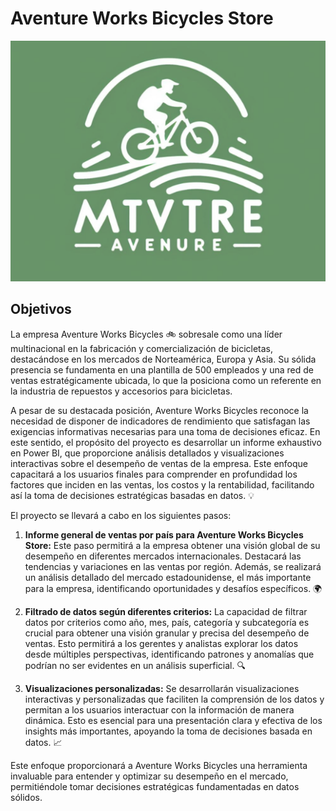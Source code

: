 # Aventure Works Bicycles Store

<p align="center">
  <img src="https://raw.githubusercontent.com/Santiago1989T/Aventure-Works-Bicycles-Store/main/image.png" alt="Aventure Works Bicycles Store 🚲">
</p>

## Objetivos 

La empresa Aventure Works Bicycles 🚲 sobresale como una líder multinacional en la fabricación y comercialización de bicicletas, destacándose en los mercados de Norteamérica, Europa y Asia. Su sólida presencia se fundamenta en una plantilla de 500 empleados y una red de ventas estratégicamente ubicada, lo que la posiciona como un referente en la industria de repuestos y accesorios para bicicletas.

A pesar de su destacada posición, Aventure Works Bicycles reconoce la necesidad de disponer de indicadores de rendimiento que satisfagan las exigencias informativas necesarias para una toma de decisiones eficaz. En este sentido, el propósito del proyecto es desarrollar un informe exhaustivo en Power BI, que proporcione análisis detallados y visualizaciones interactivas sobre el desempeño de ventas de la empresa. Este enfoque capacitará a los usuarios finales para comprender en profundidad los factores que inciden en las ventas, los costos y la rentabilidad, facilitando así la toma de decisiones estratégicas basadas en datos. 💡

El proyecto se llevará a cabo en los siguientes pasos:

1. **Informe general de ventas por país para Aventure Works Bicycles Store:** Este paso permitirá a la empresa obtener una visión global de su desempeño en diferentes mercados internacionales. Destacará las tendencias y variaciones en las ventas por región. Además, se realizará un análisis detallado del mercado estadounidense, el más importante para la empresa, identificando oportunidades y desafíos específicos. 🌍

2. **Filtrado de datos según diferentes criterios:** La capacidad de filtrar datos por criterios como año, mes, país, categoría y subcategoría es crucial para obtener una visión granular y precisa del desempeño de ventas. Esto permitirá a los gerentes y analistas explorar los datos desde múltiples perspectivas, identificando patrones y anomalías que podrían no ser evidentes en un análisis superficial. 🔍

3. **Visualizaciones personalizadas:** Se desarrollarán visualizaciones interactivas y personalizadas que faciliten la comprensión de los datos y permitan a los usuarios interactuar con la información de manera dinámica. Esto es esencial para una presentación clara y efectiva de los insights más importantes, apoyando la toma de decisiones basada en datos. 📈

Este enfoque proporcionará a Aventure Works Bicycles una herramienta invaluable para entender y optimizar su desempeño en el mercado, permitiéndole tomar decisiones estratégicas fundamentadas en datos sólidos.
